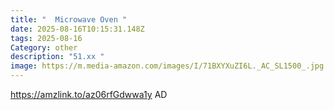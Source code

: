 ```yaml
---
title: "  Microwave Oven "
date: 2025-08-16T10:15:31.148Z
tags: 2025-08-16
Category: other
description: "51.xx "
image: https://m.media-amazon.com/images/I/71BXYXuZI6L._AC_SL1500_.jpg
---
```

https://amzlink.to/az06rfGdwwa1y
AD